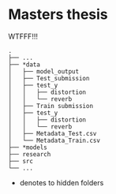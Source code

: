 # Masters thesis

WTFFF!!!

```
.
├── ...
├── *data
│   ├── model_output
│   ├── Test_submission
│   ├── test_y
│   │   ├── distortion
│   │   └── reverb
│   ├── Train submission
│   ├── test_y
│   │   ├── distortion
│   │   └── reverb
│   ├── Metadata_Test.csv
│   └── Metadata_Train.csv
├── *models
├── research
├── src
└── ...
```

* denotes to hidden folders
